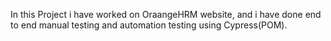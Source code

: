 In this Project i have worked on OraangeHRM website, and i have done end to end manual testing and automation testing using Cypress(POM).

